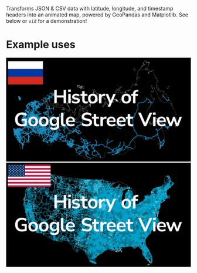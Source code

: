 Transforms JSON & CSV data with latitude, longitude, and timestamp headers into an animated map, powered by GeoPandas and Matplotlib. See below or `vid` for a demonstration!

# Example uses
[![](img/RU.png)](https://www.youtube.com/watch?v=xgKD4VqSqxk)
[![](img/US.jpg)](https://www.youtube.com/watch?v=229h_OE_sL8)